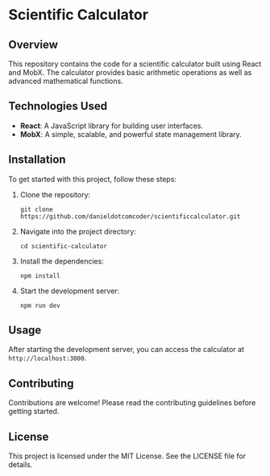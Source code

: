 # Scientific Calculator

## Overview

This repository contains the code for a scientific calculator built using React and MobX. The calculator provides basic arithmetic operations as well as advanced mathematical functions.

## Technologies Used

- **React**: A JavaScript library for building user interfaces.
- **MobX**: A simple, scalable, and powerful state management library.

## Installation

To get started with this project, follow these steps:

1. Clone the repository:
    ```
    git clone https://github.com/danieldotcomcoder/scientificcalculator.git
    ```
2. Navigate into the project directory:
    ```
    cd scientific-calculator
    ```
3. Install the dependencies:
    ```
    npm install
    ```
4. Start the development server:
    ```
    npm run dev
    ```

## Usage

After starting the development server, you can access the calculator at `http://localhost:3000`.

## Contributing

Contributions are welcome! Please read the contributing guidelines before getting started.

## License

This project is licensed under the MIT License. See the LICENSE file for details.
